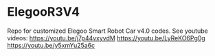 # ElegooR3V4
Repo for customized Elegoo Smart Robot Car v4.0 codes.
See youtube videos:
https://youtu.be/j7p44vxyvdM
https://youtu.be/LyReKO6Pg0g
https://youtu.be/y5xmYu25a6c
